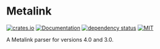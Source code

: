 # Metalink

[![crates.io](https://img.shields.io/crates/v/metalink.svg)](https://crates.io/crates/metalink)
[![Documentation](https://docs.rs/metalink/badge.svg)](https://docs.rs/metalink)
[![dependency status](https://deps.rs/repo/github/OpenBytedev/metalink/status.svg)](https://deps.rs/repo/github/OpenBytedev/metalink)
[![MIT](https://img.shields.io/crates/l/metalink.svg)](https://github.com/OpenByteDev/metalink/blob/master/LICENSE)

A Metalink parser for versions 4.0 and 3.0.
